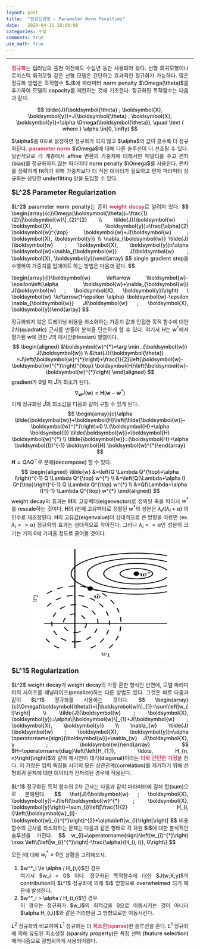 ```yaml
---
layout: post
title:  "인공신경망 - Parameter Norm Penalties"
date:   2020-04-11 18:00:08
categories: 수업
comments: true 
use_math: true
---
```

-----

<div style = "font-weight:500; font-size:1.0em; margin-left: 1em; margin-right: 1em;text-align:justify; ">
<b style = "color:#d7385e;font-size:1.2">정규화</b>는 딥러닝의 출현 이전에도 수십년 동안 사용되어 왔다. 선형 회귀모형이나 로지스틱 회귀모형 같은 선형 모델은 간단하고 효과적인 정규화가 가능하다. 많은 정규화 방법은 목적함수 $J$에 파라미터 norm penalty $\Omega(\theta)$를 추가하여 모델의 capacity를 제한하는 것에 기초한다. 정규화된 목적함수는 다음과 같다. 
<p align="center">
$$
\tilde{J}(\boldsymbol{\theta} ; \boldsymbol{X}, \boldsymbol{y})=J(\boldsymbol{\theta} ; \boldsymbol{X}, \boldsymbol{y})+\alpha \Omega(\boldsymbol{\theta}), \quad \text { where } \alpha \in[0, \infty)
$$
</p>
$\alpha$를 0으로 설정하면 정규화가 되지 않고 $\alpha$의 값이 클수록 더 정규화된다. <b style = "color:#d7385e;font-size:1.2">parameter norm</b> $\Omega$에 대해 다른 솔루션이 더 선호될 수 있다. 일반적으로 각 계층에서 affine 변환의 가중치에 대해서만 패널티를 주고 편차(bias)를 정규화하지 않는 파라미터 norm penalty $\Omega$를 사용한다. 편차를 정확하게 fit하기 위해 가중치보다 더 적은 데이터가 필요하고 편차 파라미터 정규화는 상당한 underfitting 양을 도입할 수 있다. 
<br><br>
<span style = "font-weight:700; font-size:1.3em;  margin-right: 1em;">
$L^2$ Parameter Regularization
</span>
<br><br>
$L^2$ parameter norm penalty는 흔히 <b style = "color:#d7385e;font-size:1.2">weight decay</b>로 알려져 있다. 
$$
\begin{array}{c}\Omega(\boldsymbol{\theta})=\frac{1}{2}\|\boldsymbol{w}\|_{2}^{2} \\ \tilde{J}(\boldsymbol{w} ; \boldsymbol{X}, \boldsymbol{y})=\frac{\alpha}{2} \boldsymbol{w}^{\top} \boldsymbol{w}+J(\boldsymbol{w} ; \boldsymbol{X}, \boldsymbol{y}) \\ \nabla_{\boldsymbol{w}} \tilde{J}(\boldsymbol{w} ; \boldsymbol{X}, \boldsymbol{y})=\alpha \boldsymbol{w}+\nabla_{\boldsymbol{w}} J(\boldsymbol{w} ; \boldsymbol{X}, \boldsymbol{y})\end{array}
$$
single gradient step을 수행하여 가중치를 업데이트 하는 방법은 다음과 같다. 
$$

\begin{array}{l}\boldsymbol{w} \leftarrow \boldsymbol{w}-\epsilon\left(\alpha \boldsymbol{w}+\nabla_{\boldsymbol{w}} J(\boldsymbol{w} ; \boldsymbol{X}, \boldsymbol{y})\right) \\ \boldsymbol{w} \leftarrow(1-\epsilon \alpha) \boldsymbol{w}-\epsilon \nabla_{\boldsymbol{w}} J(\boldsymbol{w} ; \boldsymbol{X}, \boldsymbol{y})\end{array}
$$

정규화되지 않은 트레이닝 비용을 최소화하는 가중치 값과 인접한 목적 함수에 대한 2차(quadratic) 근사를 만들어 분석을 단순하게 할 수 있다. 여기서 $H$는 $w^*$에서 평가된 $w$에 관한 $J$의 헤시안(Hessian) 행렬이다. 
$$
\begin{aligned} 
&\boldsymbol{w}^{*}=\arg \min _{\boldsymbol{w}} J(\boldsymbol{w}) \\
&\hat{J}(\boldsymbol{\theta}) =J\left(\boldsymbol{w}^{*}\right)+\frac{1}{2}\left(\boldsymbol{w}-\boldsymbol{w}^{*}\right)^{\top} \boldsymbol{H}\left(\boldsymbol{w}-\boldsymbol{w}^{*}\right) 
\end{aligned}
$$
gradient가 0일 때 $\hat{J}$가 최소가 된다. 
$$
\nabla_{\boldsymbol{w}} \hat{J}(\boldsymbol{w})=\boldsymbol{H}\left(\boldsymbol{w}-\boldsymbol{w}^{*}\right)
$$
이제 정규화된 $\hat{J}$의 최소값을 다음과 같이 구할 수 있게 된다. 
$$
\begin{array}{c}\alpha \tilde{\boldsymbol{w}}+\boldsymbol{H}\left(\tilde{\boldsymbol{w}}-\boldsymbol{w}^{*}\right)=0 \\ (\boldsymbol{H}+\alpha \boldsymbol{I}) \tilde{\boldsymbol{w}}=\boldsymbol{H} \boldsymbol{w}^{*} \\ \tilde{\boldsymbol{w}}=(\boldsymbol{H}+\alpha \boldsymbol{I})^{-1} \boldsymbol{H} \boldsymbol{w}^{*}\end{array}
$$
$\boldsymbol{H}=Q \Lambda Q^{\top}$로 분해(decompose) 할 수 있다. 
$$
\begin{aligned} \tilde{w} &=\left(Q \Lambda Q^{\top}+\alpha I\right)^{-1} Q \Lambda Q^{\top} w^{*} \\ &=\left[Q(\Lambda+\alpha I) Q^{\top}\right]^{-1} Q \Lambda Q^{\top} w^{*} \\ &=Q(\Lambda+\alpha I)^{-1} \Lambda Q^{\top} w^{*} \end{aligned}
$$
weight decay의 효과는 $\boldsymbol{H}$의 고유벡터(eigenvector)로 정의된 축을 따라서 $w^{*}$를 rescale하는 것이다. $\boldsymbol{H}$의 i번째 고유벡터로 정렬된 $w^*$의 성분은 $\lambda_i / (\lambda_i+\alpha)$ 의 인수로 재조정된다. $\boldsymbol{H}$의 고유값(eigenvalue)이 상대적으로 큰 방향을 따르면 (ex. $\lambda_i >> \alpha$) 정규화의 효과는 상대적으로 작아진다. 그러나 $\lambda_i << \alpha$인 성분의 크기는 거의 0에 가까울 정도로 줄어들 것이다. 
<br><br>

<p align="center">
<img src="/images/post_img/AN7.png" width="400" height="300">
</p>

<span style = "font-weight:700; font-size:1.3em;  margin-right: 1em;">
$L^1$ Regularization
</span>
<br><br>
$L^2$ weight decay가 weight decay의 가장 흔한 형식인 반면에, 모델 파라미터의 사이즈를 패널라이즈(penalize)하는 다른 방법도 있다. 그것은 바로 다음과 같이 $L^1$ 정규화를 사용하는 것이다. 
$$
\begin{array}{c}\Omega(\boldsymbol{\theta})=\|\boldsymbol{w}\|_{1}=\sum\left|w_{i}\right| \\ \tilde{J}(\boldsymbol{w} ; \boldsymbol{X}, \boldsymbol{y})=\alpha\|\boldsymbol{w}\|_{1}+J(\boldsymbol{w} ; \boldsymbol{X}, \boldsymbol{y}) \\ \nabla_{w} \tilde{J}(\boldsymbol{w} ; \boldsymbol{X}, \boldsymbol{y})=\alpha \operatorname{sign}(\boldsymbol{w})+\nabla_{w} J(\boldsymbol{X}, y ; \boldsymbol{w})\end{array}
$$
$H=\operatorname{diag}\left(\left[H_{1,1}, \ldots, H_{n, n}\right]\right)$와 같이 헤시안이 대각(diagonal)이라는 <b style = "color:#d7385e;font-size:1.2">더욱 간단한 가정</b>을 한다. 이 가정은 입력 특징들 사이의 모든 상관관계(correlation)를 제거하기 위해 선형회귀 문제에 대한 데이터가 전처리된 경우에 적용된다.
<br><br>
$L^1$ 정규화된 목적 함수의 2차 근사는 다음과 같이 파라미터에 걸쳐 합(sum)으로 분해된다. 
$$
\hat{J}(\boldsymbol{w} ; \boldsymbol{X}, \boldsymbol{y})=J\left(\boldsymbol{w}^{*} ; \boldsymbol{X}, \boldsymbol{y}\right)+\sum_{i}\left[\frac{1}{2} H_{i, i}\left(\boldsymbol{w}_{i}-\boldsymbol{w}_{i}^{*}\right)^{2}+\alpha\left|w_{i}\right|\right]
$$
비용함수의 근사를 최소화하는 문제는 다음과 같은 형태로 각 차원 $i$에 대한 분석적인 솔루션을 가진다. 
$$
w_{i}=\operatorname{sign}\left(w_{i}^{*}\right) \max \left\{\left|w_{i}^{*}\right|-\frac{\alpha}{H_{i, i}}, 0\right\}
$$

모든 $i$에 대해 $w^*_i > 0$인 상황을 고려해보자.

<ol>
<li>$w^*_i \le \alpha / H_{i,i}$인 경우 <br>
여기서 $w_i = 0$ 이다. 정규화된 목적함수에 대한 $J(w;X,y)$의 contribution이 $L^1$ 정규화에 의해 $i$ 방향으로 overwhelmed 되기 때문에 발생한다.  </li>
<li>$w^*_i > \alpha / H_{i,i}$인 경우 <br>
이 경우는 정규화가 $w_i$의 최적값을 0으로 이동시키는 것이 아니라 $\alpha H_{i,i}$와 같은 거리만큼 그 방향으로만 이동시킨다.</li>
</ol>

$L^2$ 정규화와 비교하여 $L^1$ 정규화는 더 <b style = "color:#d7385e;font-size:1.2">희소한(sparse)</b>한 솔루션을 준다. $L^1$ 정규화에 의해 유도된 희소성질 (sparsity property)은 특징 선택 (feature selection) 매커니즘으로 광범위하게 사용되어왔다. 